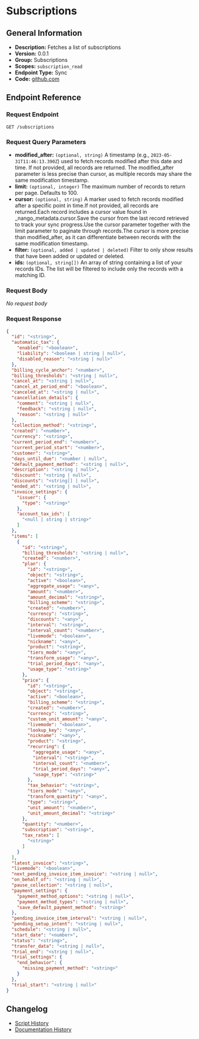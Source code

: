 <!-- BEGIN GENERATED CONTENT -->
# Subscriptions

## General Information

- **Description:** Fetches a list of subscriptions
- **Version:** 0.0.1
- **Group:** Subscriptions
- **Scopes:** `subscription_read`
- **Endpoint Type:** Sync
- **Code:** [github.com](https://github.com/NangoHQ/integration-templates/tree/main/integrations/stripe-app/syncs/subscriptions.ts)


## Endpoint Reference

### Request Endpoint

`GET /subscriptions`

### Request Query Parameters

- **modified_after:** `(optional, string)` A timestamp (e.g., `2023-05-31T11:46:13.390Z`) used to fetch records modified after this date and time. If not provided, all records are returned. The modified_after parameter is less precise than cursor, as multiple records may share the same modification timestamp.
- **limit:** `(optional, integer)` The maximum number of records to return per page. Defaults to 100.
- **cursor:** `(optional, string)` A marker used to fetch records modified after a specific point in time.If not provided, all records are returned.Each record includes a cursor value found in _nango_metadata.cursor.Save the cursor from the last record retrieved to track your sync progress.Use the cursor parameter together with the limit parameter to paginate through records.The cursor is more precise than modified_after, as it can differentiate between records with the same modification timestamp.
- **filter:** `(optional, added | updated | deleted)` Filter to only show results that have been added or updated or deleted.
- **ids:** `(optional, string[])` An array of string containing a list of your records IDs. The list will be filtered to include only the records with a matching ID.

### Request Body

_No request body_

### Request Response

```json
{
  "id": "<string>",
  "automatic_tax": {
    "enabled": "<boolean>",
    "liability": "<boolean | string | null>",
    "disabled_reason": "<string | null>"
  },
  "billing_cycle_anchor": "<number>",
  "billing_thresholds": "<string | null>",
  "cancel_at": "<string | null>",
  "cancel_at_period_end": "<boolean>",
  "canceled_at": "<string | null>",
  "cancellation_details": {
    "comment": "<string | null>",
    "feedback": "<string | null>",
    "reason": "<string | null>"
  },
  "collection_method": "<string>",
  "created": "<number>",
  "currency": "<string>",
  "current_period_end": "<number>",
  "current_period_start": "<number>",
  "customer": "<string>",
  "days_until_due": "<number | null>",
  "default_payment_method": "<string | null>",
  "description": "<string | null>",
  "discount": "<string | null>",
  "discounts": "<string[] | null>",
  "ended_at": "<string | null>",
  "invoice_settings": {
    "issuer": {
      "type": "<string>"
    },
    "account_tax_ids": [
      "<null | string | string>"
    ]
  },
  "items": [
    {
      "id": "<string>",
      "billing_thresholds": "<string | null>",
      "created": "<number>",
      "plan": {
        "id": "<string>",
        "object": "<string>",
        "active": "<boolean>",
        "aggregate_usage": "<any>",
        "amount": "<number>",
        "amount_decimal": "<string>",
        "billing_scheme": "<string>",
        "created": "<number>",
        "currency": "<string>",
        "discounts": "<any>",
        "interval": "<string>",
        "interval_count": "<number>",
        "livemode": "<boolean>",
        "nickname": "<any>",
        "product": "<string>",
        "tiers_mode": "<any>",
        "transform_usage": "<any>",
        "trial_period_days": "<any>",
        "usage_type": "<string>"
      },
      "price": {
        "id": "<string>",
        "object": "<string>",
        "active": "<boolean>",
        "billing_scheme": "<string>",
        "created": "<number>",
        "currency": "<string>",
        "custom_unit_amount": "<any>",
        "livemode": "<boolean>",
        "lookup_key": "<any>",
        "nickname": "<any>",
        "product": "<string>",
        "recurring": {
          "aggregate_usage": "<any>",
          "interval": "<string>",
          "interval_count": "<number>",
          "trial_period_days": "<any>",
          "usage_type": "<string>"
        },
        "tax_behavior": "<string>",
        "tiers_mode": "<any>",
        "transform_quantity": "<any>",
        "type": "<string>",
        "unit_amount": "<number>",
        "unit_amount_decimal": "<string>"
      },
      "quantity": "<number>",
      "subscription": "<string>",
      "tax_rates": [
        "<string>"
      ]
    }
  ],
  "latest_invoice": "<string>",
  "livemode": "<boolean>",
  "next_pending_invoice_item_invoice": "<string | null>",
  "on_behalf_of": "<string | null>",
  "pause_collection": "<string | null>",
  "payment_settings": {
    "payment_method_options": "<string | null>",
    "payment_method_types": "<string | null>",
    "save_default_payment_method": "<string>"
  },
  "pending_invoice_item_interval": "<string | null>",
  "pending_setup_intent": "<string | null>",
  "schedule": "<string | null>",
  "start_date": "<number>",
  "status": "<string>",
  "transfer_data": "<string | null>",
  "trial_end": "<string | null>",
  "trial_settings": {
    "end_behavior": {
      "missing_payment_method": "<string>"
    }
  },
  "trial_start": "<string | null>"
}
```

## Changelog

- [Script History](https://github.com/NangoHQ/integration-templates/commits/main/integrations/stripe-app/syncs/subscriptions.ts)
- [Documentation History](https://github.com/NangoHQ/integration-templates/commits/main/integrations/stripe-app/syncs/subscriptions.md)

<!-- END  GENERATED CONTENT -->

